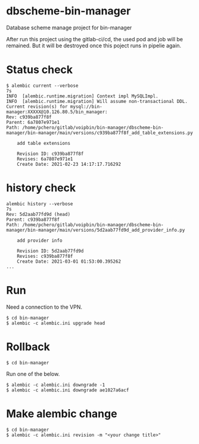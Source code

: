 # dbscheme-bin-manager

Database scheme manage project for bin-manager

After run this project using the gitlab-ci/cd, the used pod and job will be remained. But it will be destroyed once this poject runs in pipelie again.

# Status check
```
$ alembic current --verbose                                                                   7s
INFO  [alembic.runtime.migration] Context impl MySQLImpl.
INFO  [alembic.runtime.migration] Will assume non-transactional DDL.
Current revision(s) for mysql://bin-manager:XXXXX@10.126.80.5/bin_manager:
Rev: c939ba877f8f
Parent: 6a7807e971e1
Path: /home/pchero/gitlab/voipbin/bin-manager/dbscheme-bin-manager/bin-manager/main/versions/c939ba877f8f_add_table_extensions.py

    add table extensions

    Revision ID: c939ba877f8f
    Revises: 6a7807e971e1
    Create Date: 2021-02-23 14:17:17.716292
```

# history check
```
alembic history --verbose                                                                   7s
Rev: 5d2aab77fd9d (head)
Parent: c939ba877f8f
Path: /home/pchero/gitlab/voipbin/bin-manager/dbscheme-bin-manager/bin-manager/main/versions/5d2aab77fd9d_add_provider_info.py

    add provider info

    Revision ID: 5d2aab77fd9d
    Revises: c939ba877f8f
    Create Date: 2021-03-01 01:53:00.395262
...
```

# Run
Need a connection to the VPN.

```
$ cd bin-manager
$ alembic -c alembic.ini upgrade head
```

# Rollback

```
$ cd bin-manager
```

Run one of the below.
```
$ alembic -c alembic.ini downgrade -1
$ alembic -c alembic.ini downgrade ae1027a6acf
```


# Make alembic change

```
$ cd bin-manager
$ alembic -c alembic.ini revision -m "<your change title>"
```
